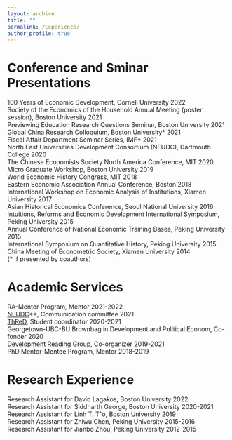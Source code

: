 ```yaml
---
layout: archive
title: ""
permalink: /Experience/
author_profile: true
---
```


# Conference and Sminar Presentations 
   100 Years of Economic Development, Cornell University 2022   
   Society of the Economics of the Household Annual Meeting (poster session), Boston University 2021    
   Previewing Education Research Questions Seminar, Boston University 2021      
   Global China Research Colloquium, Boston University* 2021    
   Fiscal Affair Department Seminar Series, IMF* 2021      
   North East Universities Development Consortium (NEUDC), Dartmouth College 2020    
   The Chinese Economists Society North America Conference, MIT 2020      
   Micro Graduate Workshop, Boston University 2019    
   World Economic History Congress, MIT 2018    
   Eastern Economic Association Annual Conference, Boston 2018      
   International Workshop on Economic Analysis of Institutions, Xiamen University 2017    
   Asian Historical Economics Conference, Seoul National University 2016      
   Intuitions, Reforms and Economic Development International Symposium, Peking University 2015    
   Annual Conference of National Economic Training Bases, Peking University 2015      
   International Symposium on Quantitative History, Peking University 2015     
   China Meeting of Econometric Society, Xiamen University 2014    
   (* if presented by coauthors)   
  
  
# Academic Services 
  RA-Mentor Program, Mentor 2021-2022   
  [NEUDC](https://sites.google.com/view/neudc2021)**, Communication committee 2021     
  [ThReD](http://thred.devecon.org/), Student coordinator 2020-2021   
  Georgetown-UBC-BU Brownbag in Development and Political Econom, Co-fonder 2020   
  Development Reading Group, Co-organizer 2019-2021   
  PhD Mentor-Mentee Program, Mentor 2018-2019   


# Research Experience
   Research Assistant for David Lagakos, Boston University 2022   
   Research Assistant for Siddharth George, Boston University 2020-2021  
   Research Assistant for Linh T. Tˆo, Boston University 2019   
   Research Assistant for Zhiwu Chen, Peking University 2015-2016   
   Research Assistant for Jianbo Zhou, Peking University 2012-2015 
   


 
 
